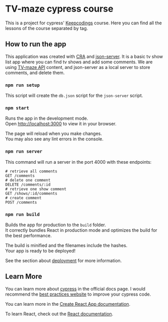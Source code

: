 # TV-maze cypress course

This is a project for cypress' [Keepcodings](https://keepcoding.io/) course. Here you can find all the lessons of the course separated by tag.

## How to run the app

This application was created with [CRA](https://reactjs.org/docs/create-a-new-react-app.html) and [json-server](https://github.com/typicode/json-server). It is a basic tv show list app where you can find tv shows and add some comments. We are using [TV-maze API](https://www.tvmaze.com/api) content, and json-server as a local server to store comments, and delete them.

### `npm run setup`

This script will create the `db.json` script for the `json-server` script.

### `npm start`

Runs the app in the development mode.\
Open [http://localhost:3000](http://localhost:3000) to view it in your browser.

The page will reload when you make changes.\
You may also see any lint errors in the console.

### `npm run server`

This command will run a server in the port 4000 with these endpoints:

```
# retrieve all comments
GET /comments
# delete one comment
DELETE /comments/:id
# retrieve one show comment
GET /shows/:id/comments
# create comment
POST /comments
```

### `npm run build`

Builds the app for production to the `build` folder.\
It correctly bundles React in production mode and optimizes the build for the best performance.

The build is minified and the filenames include the hashes.\
Your app is ready to be deployed!

See the section about [deployment](https://facebook.github.io/create-react-app/docs/deployment) for more information.


## Learn More

You can learn more about [cypress](https://www.cypress.io/) in the official docs page. I would recommend the [best practices website](https://docs.cypress.io/guides/references/best-practices) to improve your cypress code.

You can learn more in the [Create React App documentation](https://facebook.github.io/create-react-app/docs/getting-started).

To learn React, check out the [React documentation](https://reactjs.org/).
